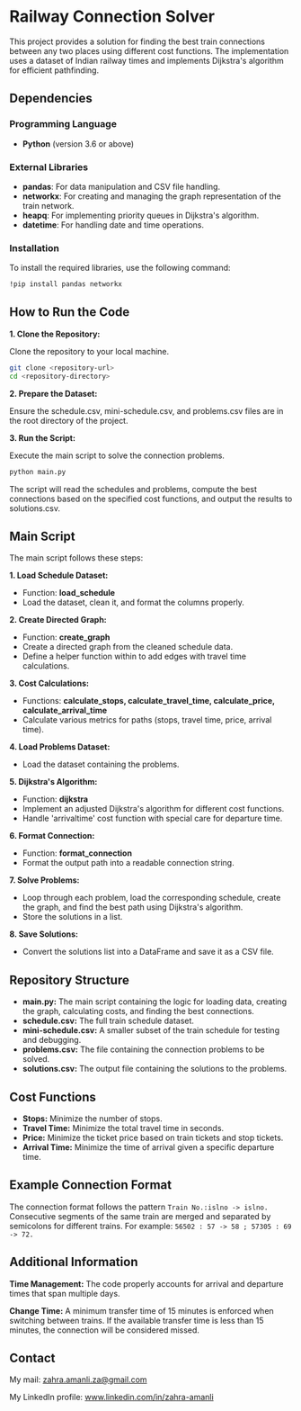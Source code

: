 # Railway Connection Solver

This project provides a solution for finding the best train connections between any two places using different cost functions. The implementation uses a dataset of Indian railway times and implements Dijkstra's algorithm for efficient pathfinding.

## Dependencies

### Programming Language

- **Python** (version 3.6 or above)

### External Libraries

- **pandas**: For data manipulation and CSV file handling.
- **networkx**: For creating and managing the graph representation of the train network.
- **heapq**: For implementing priority queues in Dijkstra's algorithm.
- **datetime**: For handling date and time operations.

### Installation

To install the required libraries, use the following command:

```bash
!pip install pandas networkx
```


## How to Run the Code

**1. Clone the Repository:** 

Clone the repository to your local machine.
```bash
git clone <repository-url>
cd <repository-directory>
```
**2. Prepare the Dataset:** 

Ensure the schedule.csv, mini-schedule.csv, and problems.csv files are in the root directory of the project.

**3. Run the Script:**

Execute the main script to solve the connection problems.

```bash
python main.py
```

The script will read the schedules and problems, compute the best connections based on the specified cost functions, and output the results to solutions.csv.

## Main Script
The main script follows these steps:

**1. Load Schedule Dataset:**

- Function: **load_schedule**
- Load the dataset, clean it, and format the columns properly.

**2. Create Directed Graph:**

- Function: **create_graph**
- Create a directed graph from the cleaned schedule data.
- Define a helper function within to add edges with travel time calculations.

**3. Cost Calculations:**

- Functions: **calculate_stops, calculate_travel_time, calculate_price, calculate_arrival_time**
- Calculate various metrics for paths (stops, travel time, price, arrival time).

**4. Load Problems Dataset:**

- Load the dataset containing the problems.

**5. Dijkstra's Algorithm:**

- Function: **dijkstra**
- Implement an adjusted Dijkstra's algorithm for different cost functions.
- Handle 'arrivaltime' cost function with special care for departure time.

**6. Format Connection:**

- Function: **format_connection**
- Format the output path into a readable connection string.

**7. Solve Problems:**

- Loop through each problem, load the corresponding schedule, create the graph, and find the best path using Dijkstra's algorithm.
- Store the solutions in a list.

**8. Save Solutions:**

- Convert the solutions list into a DataFrame and save it as a CSV file.


## Repository Structure
- **main.py:** The main script containing the logic for loading data, creating the graph, calculating costs, and finding the best connections.
- **schedule.csv:** The full train schedule dataset.
- **mini-schedule.csv:** A smaller subset of the train schedule for testing and debugging.
- **problems.csv:** The file containing the connection problems to be solved.
- **solutions.csv:** The output file containing the solutions to the problems.

## Cost Functions
- **Stops:** Minimize the number of stops.
- **Travel Time:** Minimize the total travel time in seconds.
- **Price:** Minimize the ticket price based on train tickets and stop tickets.
- **Arrival Time:** Minimize the time of arrival given a specific departure time.

## Example Connection Format
The connection format follows the pattern `Train No.:islno -> islno.` Consecutive segments of the same train are merged and separated by semicolons for different trains. For example: `56502 : 57 -> 58 ; 57305 : 69 -> 72.`

## Additional Information
**Time Management:** The code properly accounts for arrival and departure times that span multiple days.

**Change Time:** A minimum transfer time of 15 minutes is enforced when switching between trains. If the available transfer time is less than 15 minutes, the connection will be considered missed.

## Contact
My mail: zahra.amanli.za@gmail.com

My LinkedIn profile: www.linkedin.com/in/zahra-amanli 

